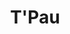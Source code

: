 ---
title: "T'Pau"
summary: "British pop rock group who had a string of Top 40 hits in the UK in the late 1980s. The band formed in 1986 in Shropshire, taking their name from a Vulcan elder of the same name in the sci-fi series Star Trek. Line up Carol Decker - Vocals Ron Rogers - Rhythm Guitar \"and some bits\" Tim Burgess - Drums and Percussion Michael Chetwood - Keyboards Paul Jackson - Bass Taj Wyzgowski - Guitar Solos \"and other bits\" Line up Ron Rogers - Guitar Tim Burgess - Drums Michael Chetwood - Keyboards Paul Jackson - Bass Dean Howard - Lead Guitar"
image: "t-pau.jpg"
apple_music_artist_url: "https://music.apple.com/gb/artist/tpau/14518090"
wikipedia_url: "none"
---